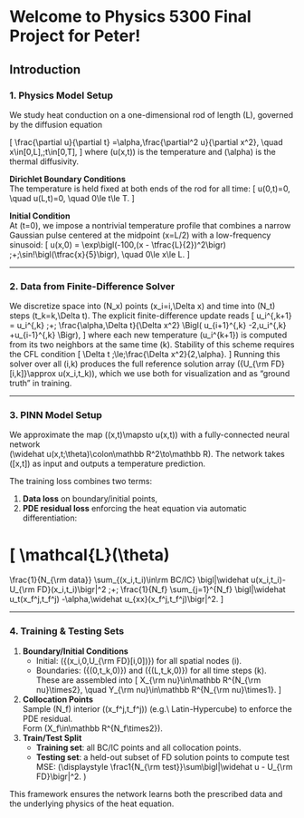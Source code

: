 # Welcome to Physics 5300 Final Project for Peter!

## Introduction

### 1. Physics Model Setup

We study heat conduction on a one-dimensional rod of length \(L\), governed by the diffusion equation

\[
\frac{\partial u}{\partial t}
=\alpha\,\frac{\partial^2 u}{\partial x^2},
\quad
x\in[0,L],\;t\in[0,T],
\]
where \(u(x,t)\) is the temperature and \(\alpha\) is the thermal diffusivity.

**Dirichlet Boundary Conditions**  
The temperature is held fixed at both ends of the rod for all time:
\[
u(0,t)=0,
\quad
u(L,t)=0,
\quad
0\le t\le T.
\]

**Initial Condition**  
At \(t=0\), we impose a nontrivial temperature profile that combines a narrow Gaussian pulse centered at the midpoint \(x=L/2\) with a low-frequency sinusoid:
\[
u(x,0)
= \exp\bigl(-100\,(x - \tfrac{L}{2})^2\bigr)
\;+\;\sin\!\bigl(\tfrac{x}{5}\bigr),
\quad
0\le x\le L.
\]

---

### 2. Data from Finite-Difference Solver

We discretize space into \(N_x\) points \(x_i=i\,\Delta x\) and time into \(N_t\) steps \(t_k=k\,\Delta t\).  The explicit finite-difference update reads
\[
u_i^{\,k+1}
= u_i^{\,k}
\;+\;
\frac{\alpha\,\Delta t}{\Delta x^2}
\Bigl(
u_{i+1}^{\,k}
-2\,u_i^{\,k}
+u_{i-1}^{\,k}
\Bigr),
\]
where each new temperature \(u_i^{k+1}\) is computed from its two neighbors at the same time \(k\).  Stability of this scheme requires the CFL condition
\[
\Delta t \;\le\;\frac{\Delta x^2}{2\,\alpha}.
\]
Running this solver over all \(i,k\) produces the full reference solution array
\(\{U_{\rm FD}[i,k]\}\approx u(x_i,t_k)\), which we use both for visualization and as “ground truth” in training.

---

### 3. PINN Model Setup

We approximate the map \((x,t)\mapsto u(x,t)\) with a fully-connected neural network  
\(\widehat u(x,t;\theta)\colon\mathbb R^2\to\mathbb R\).  The network takes \([x,t]\) as input and outputs a temperature prediction.

The training loss combines two terms:
1. **Data loss** on boundary/initial points,
2. **PDE residual loss** enforcing the heat equation via automatic differentiation:

\[
\mathcal{L}(\theta)
=
\frac{1}{N_{\rm data}}
\sum_{(x_i,t_i)\in\rm BC/IC}
\bigl|\widehat u(x_i,t_i)-U_{\rm FD}(x_i,t_i)\bigr|^2
\;+\;
\frac{1}{N_f}
\sum_{j=1}^{N_f}
\bigl|\widehat u_t(x_f^j,t_f^j)
-\alpha\,\widehat u_{xx}(x_f^j,t_f^j)\bigr|^2.
\]

---

### 4. Training & Testing Sets

1. **Boundary/Initial Conditions**  
   - Initial: \(\{(x_i,0,U_{\rm FD}[i,0])\}\) for all spatial nodes \(i\).  
   - Boundaries: \(\{(0,t_k,0)\}\) and \(\{(L,t_k,0)\}\) for all time steps \(k\).  
   These are assembled into
   \[
     X_{\rm nu}\in\mathbb R^{N_{\rm nu}\times2},
     \quad
     Y_{\rm nu}\in\mathbb R^{N_{\rm nu}\times1}.
   \]
2. **Collocation Points**  
   Sample \(N_f\) interior \((x_f^j,t_f^j)\) (e.g.\ Latin-Hypercube) to enforce the PDE residual.  
   Form \(X_f\in\mathbb R^{N_f\times2}\).
3. **Train/Test Split**  
   - **Training set**: all BC/IC points and all collocation points.  
   - **Testing set**: a held-out subset of FD solution points to compute test MSE:
     \(\displaystyle
       \frac1{N_{\rm test}}\sum\bigl|\widehat u - U_{\rm FD}\bigr|^2.
     \)

This framework ensures the network learns both the prescribed data and the underlying physics of the heat equation.  
